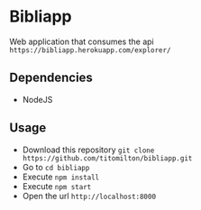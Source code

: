 # Bibliapp

Web application that consumes the api `https://bibliapp.herokuapp.com/explorer/`

## Dependencies

* NodeJS

## Usage

* Download this repository `git clone https://github.com/titomilton/bibliapp.git`
* Go to `cd bibliapp`
* Execute `npm install`
* Execute  `npm start`
* Open the url `http://localhost:8000`
